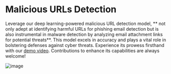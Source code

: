 # Malicious URLs Detection
Leverage our deep learning-powered malicious URL detection model, ** not only adept at identifying harmful URLs for phishing email detection but is also instrumental in malware detection by analyzing email attachment links for potential threats**. This model excels in accuracy and plays a vital role in bolstering defenses against cyber threats. Experience its prowess firsthand with our [demo video](https://drive.google.com/file/d/1R3zwuyCikSERtdylZSy-166c4ibomYSz/view). Contributions to enhance its capabilities are always welcome!


![image](https://github.com/saleminess00/MaliciousURL/assets/92652356/41a801a7-cc69-4b1b-9be9-bc45f1c7a71d)


